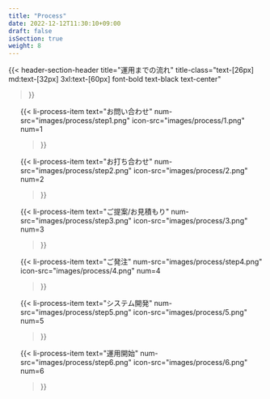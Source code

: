 ```yaml
---
title: "Process"
date: 2022-12-12T11:30:10+09:00
draft: false
isSection: true
weight: 8
---
```


<section class="bg-white py-10 md:pt-32 md:pb-24 px-2 bg-[url('../img/patterC.png')] bg-contain 3xl:pr-2 overflow-x-hidden">

<div class="w-full lg:w-[calc(100%_-_16rem)] 2xl:w-3/4 2xl:mx-auto">

{{< header-section-header 
    title="運用までの流れ"
    title-class="text-[26px] md:text-[32px] 3xl:text-[60px] font-bold text-black text-center"
>}}

<ol class="mx-auto w-fit lg:w-3/4 md:max-w-[1800px] grid lg:grid-cols-3 gap-[80px] lg:gap-[100px] 2xl:gap-[80px]">

{{< li-process-item 
    text="お問い合わせ"
    num-src="images/process/step1.png"
    icon-src="images/process/1.png"
    num=1
>}}

{{< li-process-item 
    text="お打ち合わせ"
    num-src="images/process/step2.png"
    icon-src="images/process/2.png"
    num=2
>}}

{{< li-process-item 
    text="ご提案/お見積もり"
    num-src="images/process/step3.png"
    icon-src="images/process/3.png"
    num=3
>}}

{{< li-process-item 
    text="ご発注"
    num-src="images/process/step4.png"
    icon-src="images/process/4.png"
    num=4
>}}

{{< li-process-item 
    text="システム開発"
    num-src="images/process/step5.png"
    icon-src="images/process/5.png"
    num=5
>}}

{{< li-process-item 
    text="運用開始"
    num-src="images/process/step6.png"
    icon-src="images/process/6.png"
    num=6
>}}

</ol>

</div>

</section>

